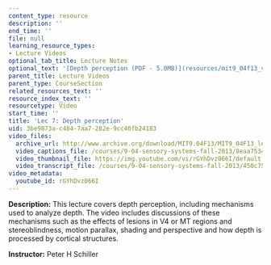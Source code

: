 ```yaml
---
content_type: resource
description: ''
end_time: ''
file: null
learning_resource_types:
- Lecture Videos
optional_tab_title: Lecture Notes
optional_text: '[Depth perception (PDF - 5.0MB)](resources/mit9_04f13_vis7)'
parent_title: Lecture Videos
parent_type: CourseSection
related_resources_text: ''
resource_index_text: ''
resourcetype: Video
start_time: ''
title: 'Lec 7: Depth perception'
uid: 3be9873a-c484-7aa7-282e-9cc40fb24183
video_files:
  archive_url: http://www.archive.org/download/MIT9.04F13/MIT9_04F13_lec07_300k.mp4
  video_captions_file: /courses/9-04-sensory-systems-fall-2013/8eaa7534e8c751aea5d68442b8218041_rGYhDvz066I.vtt
  video_thumbnail_file: https://img.youtube.com/vi/rGYhDvz066I/default.jpg
  video_transcript_file: /courses/9-04-sensory-systems-fall-2013/450c75a34e547de12c55b65557c6baa0_rGYhDvz066I.pdf
video_metadata:
  youtube_id: rGYhDvz066I
---
```


**Description:** This lecture covers depth perception, including mechanisms used to analyze depth. The video includes discussions of these mechanisms such as the effects of lesions in V4 or MT regions and stereoblindness, motion parallax, shading and perspective and how depth is processed by cortical structures.

**Instructor:** Peter H Schiller